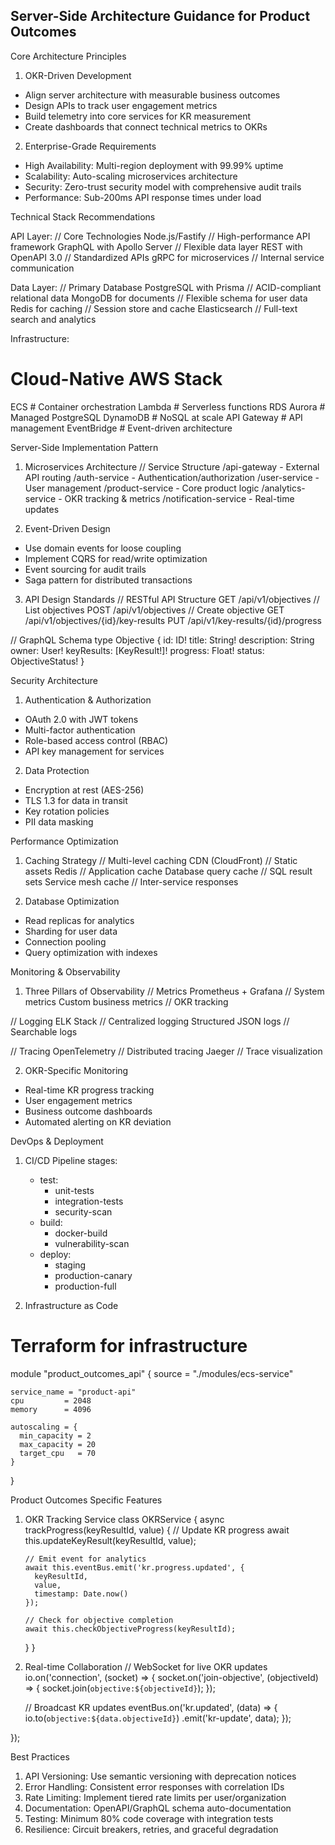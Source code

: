 ## Server-Side Architecture Guidance for Product Outcomes

Core Architecture Principles

1. OKR-Driven Development

- Align server architecture with measurable business outcomes
- Design APIs to track user engagement metrics
- Build telemetry into core services for KR measurement
- Create dashboards that connect technical metrics to OKRs

2. Enterprise-Grade Requirements

- High Availability: Multi-region deployment with 99.99% uptime
- Scalability: Auto-scaling microservices architecture
- Security: Zero-trust security model with comprehensive audit trails
- Performance: Sub-200ms API response times under load

Technical Stack Recommendations

API Layer:
// Core Technologies
Node.js/Fastify // High-performance API framework
GraphQL with Apollo Server // Flexible data layer
REST with OpenAPI 3.0 // Standardized APIs
gRPC for microservices // Internal service communication

Data Layer:
// Primary Database
PostgreSQL with Prisma // ACID-compliant relational data
MongoDB for documents // Flexible schema for user data
Redis for caching // Session store and cache
Elasticsearch // Full-text search and analytics

Infrastructure:

# Cloud-Native AWS Stack

ECS # Container orchestration
Lambda # Serverless functions
RDS Aurora # Managed PostgreSQL
DynamoDB # NoSQL at scale
API Gateway # API management
EventBridge # Event-driven architecture

Server-Side Implementation Pattern

1. Microservices Architecture
   // Service Structure
   /api-gateway - External API routing
   /auth-service - Authentication/authorization
   /user-service - User management
   /product-service - Core product logic
   /analytics-service - OKR tracking & metrics
   /notification-service - Real-time updates

2. Event-Driven Design

- Use domain events for loose coupling
- Implement CQRS for read/write optimization
- Event sourcing for audit trails
- Saga pattern for distributed transactions

3. API Design Standards
   // RESTful API Structure
   GET /api/v1/objectives // List objectives
   POST /api/v1/objectives // Create objective
   GET /api/v1/objectives/{id}/key-results
   PUT /api/v1/key-results/{id}/progress

// GraphQL Schema
type Objective {
id: ID!
title: String!
description: String
owner: User!
keyResults: [KeyResult!]!
progress: Float!
status: ObjectiveStatus!
}

Security Architecture

1. Authentication & Authorization

- OAuth 2.0 with JWT tokens
- Multi-factor authentication
- Role-based access control (RBAC)
- API key management for services

2. Data Protection

- Encryption at rest (AES-256)
- TLS 1.3 for data in transit
- Key rotation policies
- PII data masking

Performance Optimization

1. Caching Strategy
   // Multi-level caching
   CDN (CloudFront) // Static assets
   Redis // Application cache
   Database query cache // SQL result sets
   Service mesh cache // Inter-service responses

2. Database Optimization

- Read replicas for analytics
- Sharding for user data
- Connection pooling
- Query optimization with indexes

Monitoring & Observability

1. Three Pillars of Observability
   // Metrics
   Prometheus + Grafana // System metrics
   Custom business metrics // OKR tracking

// Logging
ELK Stack // Centralized logging
Structured JSON logs // Searchable logs

// Tracing
OpenTelemetry // Distributed tracing
Jaeger // Trace visualization

2. OKR-Specific Monitoring

- Real-time KR progress tracking
- User engagement metrics
- Business outcome dashboards
- Automated alerting on KR deviation

DevOps & Deployment

1. CI/CD Pipeline
   stages:

   - test:
     - unit-tests
     - integration-tests
     - security-scan
   - build:
     - docker-build
     - vulnerability-scan
   - deploy:
     - staging
     - production-canary
     - production-full

2. Infrastructure as Code

# Terraform for infrastructure

module "product_outcomes_api" {
source = "./modules/ecs-service"

    service_name = "product-api"
    cpu         = 2048
    memory      = 4096

    autoscaling = {
      min_capacity = 2
      max_capacity = 20
      target_cpu   = 70
    }

}

Product Outcomes Specific Features

1.  OKR Tracking Service
    class OKRService {
    async trackProgress(keyResultId, value) {
    // Update KR progress
    await this.updateKeyResult(keyResultId, value);

        // Emit event for analytics
        await this.eventBus.emit('kr.progress.updated', {
          keyResultId,
          value,
          timestamp: Date.now()
        });

        // Check for objective completion
        await this.checkObjectiveProgress(keyResultId);

    }
    }

2.  Real-time Collaboration
    // WebSocket for live OKR updates
    io.on('connection', (socket) => {
    socket.on('join-objective', (objectiveId) => {
    socket.join(`objective:${objectiveId}`);
    });

    // Broadcast KR updates
    eventBus.on('kr.updated', (data) => {
    io.to(`objective:${data.objectiveId}`)
    .emit('kr-update', data);
    });

});

Best Practices

1. API Versioning: Use semantic versioning with deprecation notices
2. Error Handling: Consistent error responses with correlation IDs
3. Rate Limiting: Implement tiered rate limits per user/organization
4. Documentation: OpenAPI/GraphQL schema auto-documentation
5. Testing: Minimum 80% code coverage with integration tests
6. Resilience: Circuit breakers, retries, and graceful degradation
